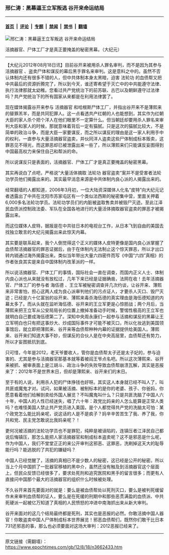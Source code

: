 ### 邢仁涛：黑幕逼王立军叛逃 谷开来命运结局

---

#### [首页](../../../..?n3662433) &nbsp;|&nbsp; [评论](../../../../../epoch-comment?n3662433) &nbsp;|&nbsp; [专题](../../../../../epoch-special?n3662433) &nbsp;|&nbsp; [禁闻](../../../../../epoch-news?n3662433) &nbsp;|&nbsp; [禁书](../../../../../books?n3662433) &nbsp;|&nbsp; [翻墙](https://github.com/gfw-breaker/nogfw/blob/master/README.md?n3662433)


<div><img alt="邢仁涛：黑幕逼王立军叛逃 谷开来命运结局" class="attachment-djy_600_400 size-djy_600_400 wp-post-image" src="https://i.epochtimes.com/assets/uploads/2012/08/1208182052432039-600x400.jpg"/>
<div class="caption">
 <p>
  活摘器官、尸体工厂才是真正要掩盖的秘密黑幕。（大纪元）
 </p>
</div></div><hr/><div class="post_content" id="artbody" itemprop="articleBody">
 <!-- article content begin -->
 <p>
  【大纪元2012年08月18日讯】目前谷开来被用杀人罪名审判，而不是因为其参与
  <ok href="https://www.epochtimes.com/gb/tag/%E6%B4%BB%E6%91%98%E5%99%A8%E5%AE%98.html">
   活摘器官
  </ok>
  、盗卖尸体和谋反的幕后黑手罪名来审判。这是意料之中的。虽然不否认体制内还有很多不错的人，但中共体制本身太黑暗，迫害
  <ok href="https://www.epochtimes.com/gb/tag/%E6%B3%95%E8%BD%AE%E5%8A%9F.html">
   法轮功
  </ok>
  的血债帮又把中共最后的资源折腾完了，所以到今天，谁还寄希望于灭亡中的中共能遵守法律、执行法律那就太幼稚。您看过共产党统治下的前苏联、古巴以及朝鲜遵守过法律吗？共产党统治下的所有国家从来都是在利用法律罢了。
 </p>
 <p>
  现在媒体揭露谷开来参与
  <ok href="https://www.epochtimes.com/gb/tag/%E6%B4%BB%E6%91%98%E5%99%A8%E5%AE%98.html">
   活摘器官
  </ok>
  和哈根斯尸体工厂，并指出谷开来不是薄熙来的替罪羔羊，而是共同犯罪人。这一点看透共产红朝的人也能想到，其实作为红朝大臣的家人杀个把个洋人在他们眼里不一定算什么。但当朝廷却要用杀人罪名来审判大臣和家人的时候，那就意味着背后一定有猫腻。只是这次的猫腻比较大，不是简单的政治斗争，而是大臣一家要谋反，而之所以谋反的理由是这一家人利用手中的权利，一直参与大量活摘器官盗卖，并伙同洋人盗卖这些尸体制成标本贩卖，这罪恶见不得光，而这罪恶却已被泄露出来一些了，所以薄熙来们只能谋反妄图得到中国最高权力来保住自己和帮派的命。
 </p>
 <p>
  所以说谋反只是表面的，活摘器官、尸体工厂才是真正要掩盖的秘密黑幕。
 </p>
 <p>
  其实再说白了点吧，严格说“大量活体摘取
  <ok href="https://www.epochtimes.com/gb/tag/%E6%B3%95%E8%BD%AE%E5%8A%9F.html">
   法轮功
  </ok>
  器官盗卖”案并不是受害者法轮功学员他们揭露出来的。其实最早消息来源是中共体制内良心派的人揭露出来的。
 </p>
 <p>
  经常翻墙的人都知道，2006年3月初，一位大陆资深媒体人化名“皮特”向大纪元记者透露出了中共在沈阳市苏家屯区有一个类似法西斯的秘密集中营，里面关押着6,000多名法轮功学员。法轮功学员们的内脏被盗取售卖并被毁尸灭迹。至此江泽民血债派控制政法委、军队在全国各地进行的大量活体摘取器官盗卖的罪恶才被揭露出来。
 </p>
 <p>
  而这位媒体人皮特，据报是在中共驻日本的电视台工作，从日本飞到自由的美国去找独立敢言的大纪元揭露出来此惊天内幕。
 </p>
 <p>
  其实要是联系起来，我个人倒觉得这个正义的媒体人皮特更像是国内良心派掌握了血债帮活摘器官的罪恶证据后，由于在体制内无法制止这个惊天罪恶，所以才出口转内销通过海外揭露出来。类似当年带出大量六四密件而写《中国“六四”真相》的作者张良其实是来自中国体制内改革派的一样。
 </p>
 <p>
  所以说活摘器官、尸体工厂的事情，国际社会一直在调查，而国内正义人士、体制内良心派也从来就没有放松过，几年下来已经是证据确凿，法网在收！去年活摘器官、尸体工厂的参与者
  <ok href="https://www.epochtimes.com/gb/tag/%E6%B5%B7%E4%BC%8D%E5%BE%B7.html">
   海伍德
  </ok>
  、王立军被秘密调查并几次约谈，让谷开来、薄熙来非常害怕，担心这两人成为良心派审判他们的污点证人，才要杀人灭口、毁尸灭迹；已经是六十亿富翁的谷开来、薄熙来毒杀海伍德的真实理由是海伍德知道的内幕太多了。而从头就在监听海伍德、谷开来的王立军更是心惊胆战；两个月后，当薄熙来把王立军从公安局局长的位置上撤掉准备动手时候，警惕性极高的王立军也就明白自己要成海伍德第二了。深知中央周永康们一起参与活摘和谋反的黑幕让王立军明白也只有把这事炒大、炒成国际事件才可能不被灭口，所以化妆逃到美国领事馆后，就立即把薄熙来、谷开来等血债帮种种内幕的证据提供给美国人。薄熙来、谷开来们知道大事不妙，但谋反的合伙人是在中央高层里，血债帮还有势力，所以才妄图抵抗到底。
 </p>
 <p>
  只可惜，今年是2012，老天爷要收人，管你是血债帮太子还是太子妃的，参与迫害的、尤其是参与活摘器官那基本就等着被阎王爷点名吧。所以这次薄熙来、谷开来被抓、被审表面上是江胡斗、政治斗争的失败导致血债帮崩溃瓦解，其实是恶报来了：2012年不是世界末日，但却是薄熙来、谷开来们的末日。
 </p>
 <p>
  至于有的人说，利用杀人犯的尸体挣钱也好呀。其实这人本身就已经不叫人了，叫共匪或魔鬼才对。试问，如果被活摘、被制标本的是你的老婆、孩子、你爸妈，你愿意看着他们给解剖卖给外国人展览？不叫魔鬼叫什么？只是共匪洗脑了中国人六十年，中国人的人性已经迷失，唱了六十年：政党比妈亲的人怎么能算是正常人类吗？也难怪美国人禁止共产党员进入美国，是个人都觉得共产党的洗脑太可怕：某个政党怎么能比妈亲呢，说这话的人是不是疯子？妈辛辛苦苦生了我、养了我，你共和党、民主党怎敢说比我妈亲呢？！
 </p>
 <p>
  更何况被活摘的法轮功学员也不是罪犯，纯粹是被诬陷的，连镇压者江泽民自己都说后悔镇压，那怎么能把人家活摘器官和制成标本盗卖呢？这不是邪恶是什么呢，作为中国人，我们不堂堂正正的来公开审判这邪恶、这罪恶，洗刷掉这天大的耻辱能行吗？能逃脱的了共犯的嫌疑吗？
 </p>
 <p>
  中国人已经觉醒了，活摘的真相已不是少数人的秘密，这已经是公开的秘密。所以当上个月中国抓了一批器官移植的黑中介，虽然还没有触及到活摘器官这个层面上，但民众反馈已经很多了，要求处死刑和追究医院和黑手的留言很多；而更有人直接问中国那个最大的活摘器官的组织什么时候被处理。
 </p>
 <p>
  不久谷开来首先要面对的就是：要么是被血债帮处以死刑灭口，要么是被判死缓留作未来审判血债帮的证人，要么是在死缓的刑期中和那些恶贯满盈的血债派、中共死硬派一起被亿万知道了真相的人民愤怒的冲进中南海抓出来从新大审判。
 </p>
 <p>
  谷开来面对的这几个结局最终都是死刑，其实也是恶报的必然。你敢活摘中国人器官！你敢盗卖中国人尸体制成标本世界展览！邪恶血债帮们，既然你们敢干比日本731还邪恶的事，那么也必须要面对这场大审判：2012恶报已经来了。
 </p>
 <p>
  <!-- article content end -->
  <div id="below_article_ad">
  </div>
 </p>
</div>


---

原文链接（需翻墙）：https://www.epochtimes.com/gb/12/8/18/n3662433.htm
